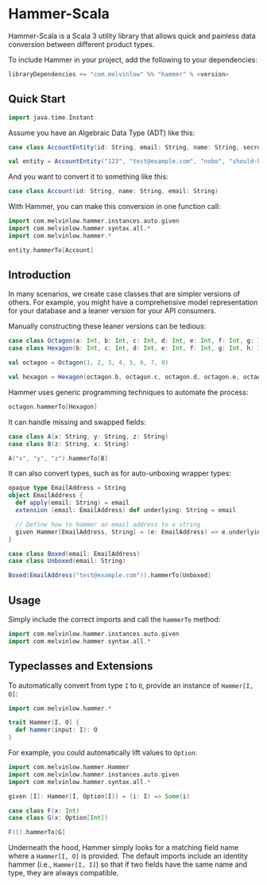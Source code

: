 # Hammer-Scala

Hammer-Scala is a Scala 3 utility library that allows quick and painless
data conversion between different product types.

To include Hammer in your project, add the following to your dependencies:

```scala
libraryDependencies += "com.melvinlow" %% "hammer" % <version>
```

## Quick Start

```scala mdoc:invisible
import java.time.Instant
```

Assume you have an Algebraic Data Type (ADT) like this:

```scala mdoc:silent
case class AccountEntity(id: String, email: String, name: String, secret: String, createdAt: Instant)

val entity = AccountEntity("123", "test@example.com", "nobo", "should-be-hashed", Instant.now)
```

And you want to convert it to something like this:

```scala mdoc
case class Account(id: String, name: String, email: String)
```

With Hammer, you can make this conversion in one function call:

```scala mdoc
import com.melvinlow.hammer.instances.auto.given
import com.melvinlow.hammer.syntax.all.*
import com.melvinlow.hammer.*

entity.hammerTo[Account]
```

## Introduction

In many scenarios, we create case classes that are simpler versions of others. For example, you might have a comprehensive model representation for your database and a leaner version for your API consumers.

Manually constructing these leaner versions can be tedious:

```scala mdoc
case class Octagon(a: Int, b: Int, c: Int, d: Int, e: Int, f: Int, g: Int, h: Int)
case class Hexagon(b: Int, c: Int, d: Int, e: Int, f: Int, g: Int, h: Int)

val octagon = Octagon(1, 2, 3, 4, 5, 6, 7, 8)

val hexagon = Hexagon(octagon.b, octagon.c, octagon.d, octagon.e, octagon.f, octagon.g, octagon.h)
```

Hammer uses generic programming techniques to automate the process:

```scala mdoc
octagon.hammerTo[Hexagon]
```

It can handle missing and swapped fields:

```scala mdoc
case class A(x: String, y: String, z: String)
case class B(z: String, x: String)

A("x", "y", "z").hammerTo[B]
```

It can also convert types, such as for auto-unboxing wrapper types:

```scala mdoc
opaque type EmailAddress = String
object EmailAddress {
  def apply(email: String) = email
  extension (email: EmailAddress) def underlying: String = email

  // Define how to hammer an email address to a string
  given Hammer[EmailAddress, String] = (e: EmailAddress) => e.underlying
}

case class Boxed(email: EmailAddress)
case class Unboxed(email: String)

Boxed(EmailAddress("test@example.com")).hammerTo[Unboxed]
```

## Usage

Simply include the correct imports and call the `hammerTo` method:

```scala mdoc:reset
import com.melvinlow.hammer.instances.auto.given
import com.melvinlow.hammer.syntax.all.*
```

## Typeclasses and Extensions

To automatically convert from type `I` to `O`, provide an instance of `Hammer[I, O]`:

```scala
import com.melvinlow.hammer.*

trait Hammer[I, O] {
  def hammer(input: I): O
}
```

For example, you could automatically lift values to `Option`:

```scala mdoc:reset:invisible
import com.melvinlow.hammer.Hammer
import com.melvinlow.hammer.instances.auto.given
import com.melvinlow.hammer.syntax.all.*
```

```scala mdoc
given [I]: Hammer[I, Option[I]] = (i: I) => Some(i)

case class F(x: Int)
case class G(x: Option[Int])

F(1).hammerTo[G]
```

Underneath the hood, Hammer simply looks for a matching field name
where a `Hammer[I, O]` is provided. The default imports include an
identity hammer (i.e., `Hammer[I, I]`) so that if two fields
have the same name and type, they are always compatible.
